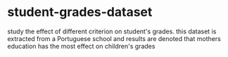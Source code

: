 # student-grades-dataset
study the effect of different criterion on student's grades.
this dataset is extracted from a Portuguese school and results are denoted that mothers
education has the most effect on children's grades
